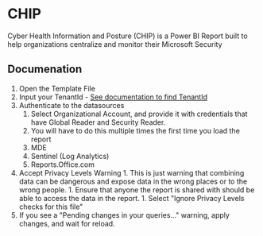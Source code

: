 # CHIP
Cyber Health Information and Posture (CHIP) is a Power BI Report built to help organizations centralize and monitor their Microsoft Security


## Documenation
1. Open the Template File
1. Input your TenantId - [See documentation to find TenantId](https://learn.microsoft.com/en-us/azure/active-directory/fundamentals/active-directory-how-to-find-tenant)
1. Authenticate to the datasources
   1. Select Organizational Account, and provide it with credentials that have Global Reader and Security Reader.
   1. You will have to do this multiple times the first time you load the report
    1. MDE
    1. Sentinel (Log Analytics)
    1. Reports.Office.com
  1. Accept Privacy Levels Warning
    1. This is just warning that combining data can be dangerous and expose data in the wrong places or to the wrong people.
    1. Ensure that anyone the report is shared with should be able to access the data in the report.
    1. Select "Ignore Privacy Levels checks for this file"
1. If you see a "Pending changes in your queries..." warning, apply changes, and wait for reload.

